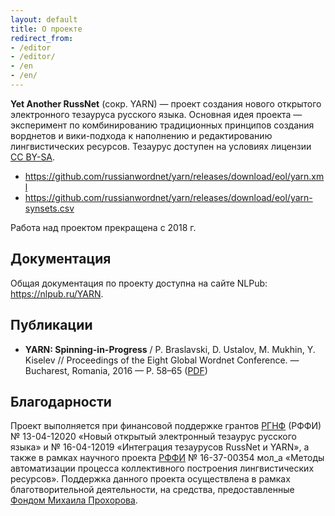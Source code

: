 ```yaml
---
layout: default
title: О проекте
redirect_from:
- /editor
- /editor/
- /en
- /en/
---
```


**Yet Another RussNet** (сокр. YARN) — проект создания нового открытого электронного тезауруса русского языка. Основная идея проекта — эксперимент по комбинированию традиционных принципов создания ворднетов и вики-подхода к наполнению и редактированию лингвистических ресурсов. Тезаурус доступен на условиях лицензии [CC BY-SA](https://creativecommons.org/licenses/by-sa/4.0/).

* <https://github.com/russianwordnet/yarn/releases/download/eol/yarn.xml>
* <https://github.com/russianwordnet/yarn/releases/download/eol/yarn-synsets.csv>

Работа над проектом прекращена с 2018 г.

## Документация

Общая документация по проекту доступна на сайте NLPub: <https://nlpub.ru/YARN>.

## Публикации

* **YARN: Spinning-in-Progress** / P. Braslavski, D. Ustalov, M. Mukhin, Y. Kiselev // Proceedings of the Eight Global Wordnet Conference. — Bucharest, Romania, 2016 — P. 58–65 ([PDF](https://aclanthology.org/2016.gwc-1.10))

## Благодарности

Проект выполняется при финансовой поддержке грантов [РГНФ](http://www.rfh.ru) (РФФИ) № 13-04-12020 «Новый открытый электронный тезаурус русского языка» и № 16-04-12019 «Интеграция тезаурусов RussNet и YARN», а также в рамках научного проекта [РФФИ](http://www.rfbr.ru/rffi/ru/) № 16-37-00354 мол_а «Методы автоматизации процесса коллективного построения лингвистических ресурсов». Поддержка данного проекта осуществлена в рамках благотворительной деятельности, на средства, предоставленные [Фондом Михаила Прохорова](http://www.prokhorovfund.ru/).
